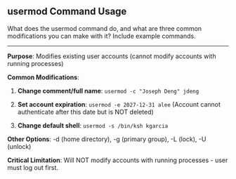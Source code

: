 ## usermod Command Usage

What does the usermod command do, and what are three common modifications you can make with it? Include example commands.

---

**Purpose**: Modifies existing user accounts (cannot modify accounts with running processes)

**Common Modifications**:

1. **Change comment/full name**:
   `usermod -c "Joseph Deng" jdeng`

2. **Set account expiration**:
   `usermod -e 2027-12-31 alee`
   (Account cannot authenticate after this date but is NOT deleted)

3. **Change default shell**:
   `usermod -s /bin/ksh kgarcia`

**Other Options**: -d (home directory), -g (primary group), -L (lock), -U (unlock)

**Critical Limitation**: Will NOT modify accounts with running processes - user must log out first.

